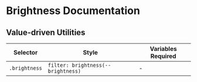 # Brightness Documentation

## Value-driven Utilities

| Selector      | Style                              | Variables Required |
| ------------- | ---------------------------------- | ------------------ |
| `.brightness` | `filter: brightness(--brightness)` | -                  |
